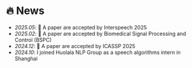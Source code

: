 # 🔥 News
- *2025.05*: 🎉 A paper are accepted by Interspeech 2025
- *2025.02*: 🎉 A paper are accepted by Biomedical Signal Processing and Control (BSPC)
- *2024.12*: 🎉 A paper are accepted by ICASSP 2025
- *2024.10*: I joined Huolala NLP Group as a speech algorithms intern in Shanghai
